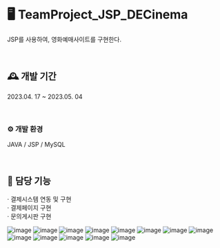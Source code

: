 # 🖥️ TeamProject_JSP_DECinema
JSP를 사용하여, 영화예매사이트를 구현한다.

<br>

## 🕰️ 개발 기간
2023.04. 17 ~ 2023.05. 04

<br>


### ⚙️ 개발 환경
JAVA / JSP / MySQL

<br>


## 📌 담당 기능
· 결제시스템 연동 및 구현<br>
· 결제페이지 구현<br>
· 문의게시판 구현<br>

![image](https://github.com/Du1727/TeamProject_JSP_DECinema/assets/117519801/e72d3e2f-a17f-47a6-ac19-932fd89f63d0)
![image](https://github.com/Du1727/TeamProject_JSP_DECinema/assets/117519801/25598d4e-e599-4e76-a716-7d122fec4327)
![image](https://github.com/Du1727/TeamProject_JSP_DECinema/assets/117519801/c78b3365-df17-4fb1-9787-d1a2788e2d09)
![image](https://github.com/Du1727/TeamProject_JSP_DECinema/assets/117519801/4bc353c2-0ff1-4d3c-94f8-e15f2eec5385)
![image](https://github.com/Du1727/TeamProject_JSP_DECinema/assets/117519801/6363efcb-4344-48f3-a048-90a582f935a1)
![image](https://github.com/Du1727/TeamProject_JSP_DECinema/assets/117519801/2f842abe-e226-4102-8509-e863a83fcb6c)
![image](https://github.com/Du1727/TeamProject_JSP_DECinema/assets/117519801/62aca716-fbf4-484f-8bdf-da0165aabbdb)
![image](https://github.com/Du1727/TeamProject_JSP_DECinema/assets/117519801/263f508e-ea85-4f86-b7a2-99492fee744a)
![image](https://github.com/Du1727/TeamProject_JSP_DECinema/assets/117519801/286efae0-ab35-4463-84bf-c8d7b99ee936)
![image](https://github.com/Du1727/TeamProject_JSP_DECinema/assets/117519801/ba3e845b-d830-4b4d-b2f7-ce45ccada98e)
![image](https://github.com/Du1727/TeamProject_JSP_DECinema/assets/117519801/c8584566-d70c-4773-ae15-d1278afd13dc)
![image](https://github.com/Du1727/TeamProject_JSP_DECinema/assets/117519801/1317268a-999e-4912-9e9f-6d087d7b224f)
![image](https://github.com/Du1727/TeamProject_JSP_DECinema/assets/117519801/84b94d36-6e03-46b2-a44e-81db67b7a265)
